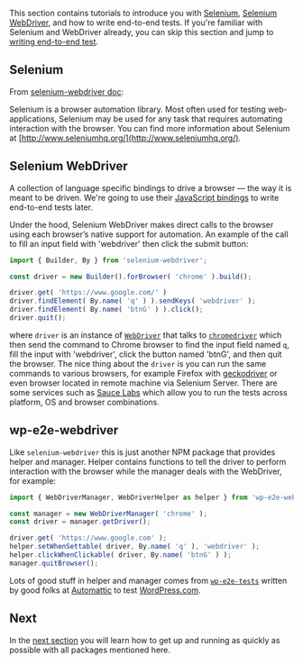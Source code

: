 This section contains tutorials to introduce you with [Selenium](http://www.seleniumhq.org/), [Selenium WebDriver](http://www.seleniumhq.org/projects/webdriver/),
and how to write end-to-end tests. If you're familiar with Selenium and WebDriver
already, you can skip this section and jump to [writing end-to-end test](./tutorial-writing-end-to-end-test.html).

## Selenium

From [selenium-webdriver doc](http://seleniumhq.github.io/selenium/docs/api/javascript/index.html):

Selenium is a browser automation library. Most often used for testing web-applications,
Selenium may be used for any task that requires automating interaction with the browser.
You can find more information about Selenium at [http://www.seleniumhq.org/](http://www.seleniumhq.org/).

## Selenium WebDriver

A collection of language specific bindings to drive a browser &mdash; the way it is
meant to be driven. We're going to use their [JavaScript bindings](https://www.npmjs.com/package/selenium-webdriver) to write end-to-end tests later.

Under the hood, Selenium WebDriver makes direct calls to the browser using each
browser’s native support for automation. An example of the call to fill an input
field with 'webdriver' then click the submit button:

~~~js
import { Builder, By } from 'selenium-webdriver';

const driver = new Builder().forBrowser( 'chrome' ).build();

driver.get( 'https://www.google.com/' )
driver.findElement( By.name( 'q' ) ).sendKeys( 'webdriver' );
driver.findElement( By.name( 'btnG' ) ).click();
driver.quit();
~~~

where `driver` is an instance of [`WebDriver`](http://seleniumhq.github.io/selenium/docs/api/javascript/module/selenium-webdriver/index_exports_WebDriver.html) that talks to [`chromedriver`](https://sites.google.com/a/chromium.org/chromedriver/)
which then send the command to Chrome browser to find the input field named `q`,
fill the input with 'webdriver', click the button named 'btnG', and then quit
the browser. The nice thing about the `driver` is you can run the same commands
to various browsers, for example Firefox with [geckodriver](https://github.com/mozilla/geckodriver)
or even browser located in remote machine via Selenium Server. There are some
services such as [Sauce Labs](https://saucelabs.com/) which allow you to run
the tests across platform, OS and browser combinations.

## wp-e2e-webdriver

Like `selenium-webdriver` this is just another NPM package that provides helper
and manager. Helper contains functions to tell the driver to perform interaction
with the browser while the manager deals with the WebDriver, for example:

~~~js
import { WebDriverManager, WebDriverHelper as helper } from 'wp-e2e-webdriver';

const manager = new WebDriverManager( 'chrome' );
const driver = manager.getDriver();

driver.get( 'https://www.google.com' );
helper.setWhenSettable( driver, By.name( 'q' ), 'webdriver' );
helper.clickWhenClickable( driver, By.name( 'btnG' ) );
manager.quitBrowser();
~~~

Lots of good stuff in helper and manager comes from [`wp-e2e-tests`](https://github.com/Automattic/wp-e2e-tests)
written by good folks at [Automattic](https://automattic.com/) to test [WordPress.com](https://wordpress.com/).

## Next

In the [next section](./tutorial-quick-start.html) you will learn how to get up
and running as quickly as possible with all packages mentioned here.
